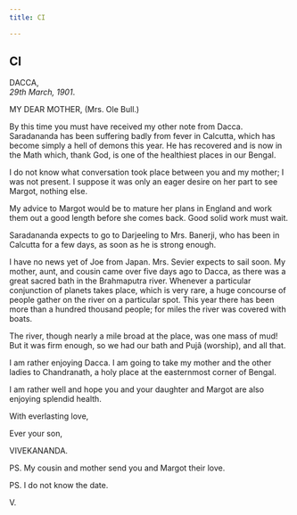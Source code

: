 ```yaml
---
title: CI

---
```





  

  


## CI

DACCA,  
*29th March, 1901*.

MY DEAR MOTHER, (Mrs. Ole Bull.)

By this time you must have received my other note from Dacca.
Saradananda has been suffering badly from fever in Calcutta, which has
become simply a hell of demons this year. He has recovered and is now in
the Math which, thank God, is one of the healthiest places in our
Bengal.

I do not know what conversation took place between you and my mother; I
was not present. I suppose it was only an eager desire on her part to
see Margot, nothing else.

My advice to Margot would be to mature her plans in England and work
them out a good length before she comes back. Good solid work must wait.

Saradananda expects to go to Darjeeling to Mrs. Banerji, who has been in
Calcutta for a few days, as soon as he is strong enough.

I have no news yet of Joe from Japan. Mrs. Sevier expects to sail soon.
My mother, aunt, and cousin came over five days ago to Dacca, as there
was a great sacred bath in the Brahmaputra river. Whenever a particular
conjunction of planets takes place, which is very rare, a huge concourse
of people gather on the river on a particular spot. This year there has
been more than a hundred thousand people; for miles the river was
covered with boats.

The river, though nearly a mile broad at the place, was one mass of mud!
But it was firm enough, so we had our bath and Pujâ (worship), and all
that.

I am rather enjoying Dacca. I am going to take my mother and the other
ladies to Chandranath, a holy place at the easternmost corner of Bengal.

I am rather well and hope you and your daughter and Margot are also
enjoying splendid health.

With everlasting love,

Ever your son,

VIVEKANANDA.

PS. My cousin and mother send you and Margot their love.

PS. I do not know the date.

V.


